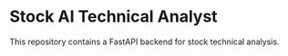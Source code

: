 # Stock AI Technical Analyst

This repository contains a FastAPI backend for stock technical analysis.
